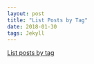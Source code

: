 ```yaml
---
layout: post
title: "List Posts by Tag"
date: 2018-01-30
tags: Jekyll
---
```


[List posts by tag](https://learn.cloudcannon.com/jekyll/list-posts-by-tag/)
